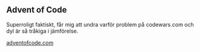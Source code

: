 ## Advent of Code

Superroligt faktiskt, får mig att undra varför problem på codewars.com och dyl är så tråkiga i jämförelse.

[adventofcode.com](https://adventofcode.com/2023)